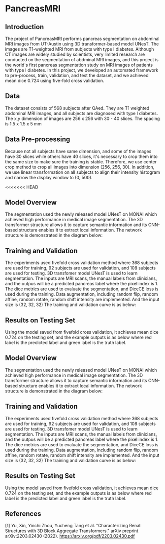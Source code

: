 # PancreasMRI

## Introduction
The project of PancreasMRI performs pancreas segmentation on abdominal MRI images from UT-Austin using 3D transformer-based model UNesT. The images are T1-weighted MRI from subjects with type I diabetes. Although CT images are widely studied by scientists, very limited research are conducted on the segmentation of abdminal MRI images, and this project is the world's first pancreas segmentation study on MRI images of patients with type I diabetes. In this project, we developed an automated framework to pre-process, train, validation, and test the dataset, and we achieved mean dice 0.724 using five-fold cross validation. 

## Data
The dataset consists of 568 subjects after QAed. They are T1 weighted abdominal MRI images, and all subjects are diagnosed with type I diabetes. The x,y dimension of images are 256 x 256 with 30 - 40 slices. The spacing is 1.5 x 1.5 x 5 mm

## Data Pre-processing 
Because not all subjects have same dimension, and some of the images have 30 slices while others have 40 slices, it's necessary to crop them into the same size to make sure the training is stable. Therefore, we use center crop method to crop all images into dimension (256, 256, 30). In addition, we use linear transformation on all subjects to align their intensity histogram and narrow the display window to (0, 500). 

<<<<<<< HEAD
## Model Overview
The segmentation used the newly released model UNesT on MONAI which achieved high performance in medical image segmentation. The 3D transformer structure allows it to capture semantic information and its CNN-based structure enables it to extract local information. The network structure is demonstrated in the diagram below:

## Training and Validation
The experiments used fivefold cross validation method where 368 subjects are used for training, 92 subjects are used for validation, and 108 subjects are used for testing. 3D transfomer model UNesT is used to learn segmentation. The inputs are MRI scans, the manual labels from clinicians, and the outpus will be a predicted pancreas label where the pixel index is 1. The dice metrics are used to evaluate the segmentation, and DiceCE loss is used during the training. Data augmentation, including random flip, random affine, random rotate, random shift intensity are implemented. And the input size is (32, 32, 32) The training and validation curve is as below:


## Results on Testing Set
Using the model saved from fivefold cross validation, it achieves mean dice 0.724 on the testing set, and the example outputs is as below where red label is the predicted label and green label is the truth label.

## Model Overview 
The segmentation used the newly released model UNesT on MONAI which achieved high performance in medical image segmentation. The 3D transformer structure allows it to capture semantic information and its CNN-based structure enables it to extract local information. The network structure is demonstrated in the diagram below:

## Training and Validation
The experiments used fivefold cross validation method where 368 subjects are used for training, 92 subjects are used for validation, and 108 subjects are used for testing. 3D transfomer model UNesT is used to learn segmentation. The inputs are MRI scans, the manual labels from clinicians, and the outpus will be a predicted pancreas label where the pixel index is 1. The dice metrics are used to evaluate the segmentation, and DiceCE loss is used during the training. Data augmentation, including random flip, random affine, random rotate, random shift intensity are implemented. And the input size is (32, 32, 32) The training and validation curve is as below: 

## Results on Testing Set
Using the model saved from fivefold cross validation, it achieves mean dice 0.724 on the testing set, and the example outputs is as below where red label is the predicted label and green label is the truth label. 

## References 
[1] Yu, Xin, Yinchi Zhou, Yucheng Tang et al. "Characterizing Renal Structures with 3D Block Aggregate Transformers." arXiv preprint arXiv:2203.02430 (2022). https://arxiv.org/pdf/2203.02430.pdf



